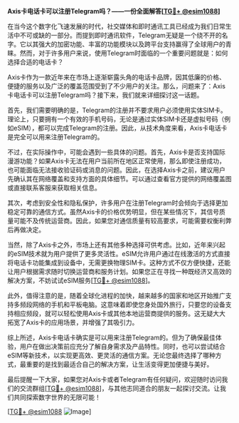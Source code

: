 **Axis卡电话卡可以注册Telegram吗？——一份全面解答[[TG💪+ @esim1088](https://t.me/s/esim1088)]**

在当今这个数字化飞速发展的时代，社交媒体和即时通讯工具已经成为我们日常生活中不可或缺的一部分。而提到即时通讯软件，Telegram无疑是一个绕不开的名字。它以其强大的加密功能、丰富的功能模块以及跨平台支持赢得了全球用户的青睐。然而，对于许多用户来说，使用Telegram时面临的一个重要问题就是：如何选择合适的电话卡？

Axis卡作为一款近年来在市场上逐渐崭露头角的电话卡品牌，因其低廉的价格、便捷的服务以及广泛的覆盖范围受到了不少用户的关注。那么，问题来了：Axis卡电话卡可以注册Telegram吗？接下来，我们就来详细探讨这一话题。

首先，我们需要明确的是，Telegram的注册并不要求用户必须使用实体SIM卡。理论上，只要拥有一个有效的手机号码，无论是通过实体SIM卡还是虚拟号码（例如eSIM），都可以完成Telegram的注册。因此，从技术角度来看，Axis卡电话卡是完全可以用来注册Telegram的。

不过，在实际操作中，可能会遇到一些具体的问题。首先，Axis卡是否支持国际漫游功能？如果Axis卡无法在用户当前所在地区正常使用，那么即使注册成功，也可能面临无法接收验证码或消息的问题。因此，在选择Axis卡之前，建议用户先确认其在网络覆盖和支持方面的具体细节。可以通过查看官方提供的网络覆盖图或直接联系客服来获取相关信息。

其次，考虑到安全性和隐私保护，许多用户在注册Telegram时会倾向于选择更加稳定可靠的通信方式。虽然Axis卡的价格优势明显，但在某些情况下，其信号质量可能不及传统运营商。因此，如果您对通信质量有较高要求，可能需要权衡利弊后再做决定。

当然，除了Axis卡之外，市场上还有其他多种选择可供考虑。比如，近年来兴起的eSIM技术就为用户提供了更多灵活性。eSIM允许用户通过在线激活的方式直接将电话卡功能集成到设备中，无需更换物理SIM卡。这种方式不仅方便快捷，还能让用户根据需求随时切换运营商和服务计划。如果您正在寻找一种既经济又高效的解决方案，不妨试试eSIM服务[[TG💪+ @esim1088](https://t.me/s/esim1088)]。

此外，值得注意的是，随着全球化进程的加快，越来越多的国家和地区开始推广支持多频段网络的手机和平板电脑。这意味着即使您身处国外旅行，只要您的设备支持相应频段，就可以轻松使用Axis卡或其他本地运营商提供的服务。这无疑大大拓宽了Axis卡的应用场景，并增强了其吸引力。

综上所述，Axis卡电话卡确实是可以用来注册Telegram的。但为了确保最佳体验，用户在做出决策前应充分了解自身需求及产品特性。同时，也可以尝试结合eSIM等新技术，以实现更高效、更灵活的通信方案。无论您最终选择了哪种方式，最重要的是找到最适合自己的解决方案，让生活变得更加便捷与美好。

最后提醒一下大家，如果您对Axis卡或者Telegram有任何疑问，欢迎随时访问我们的交流群组[[TG💪+ @esim1088](https://t.me/s/esim1088)]，与其他志同道合的朋友一起探讨交流。让我们共同探索数字世界的无限可能！

[[TG💪+ @esim1088](https://t.me/s/esim1088) ![Image](https://i.postimg.cc/4NQfJmqS/Snipaste-2025-05-13-00-14-12.png)]